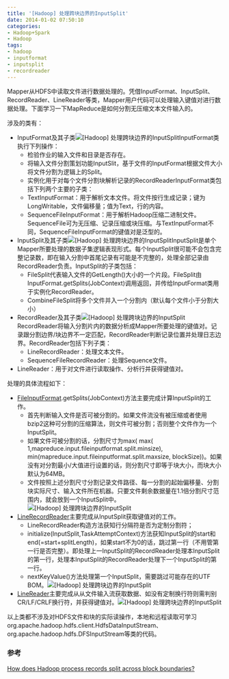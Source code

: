 ```yaml
---
title: '[Hadoop] 处理跨块边界的InputSplit'
date: 2014-01-02 07:50:10
categories: 
- Hadoop+Spark
- Hadoop
tags: 
- hadoop
- inputformat
- inputsplit
- recordreader
---
```

Mapper从HDFS中读取文件进行数据处理的。凭借InputFormat、InputSplit、RecordReader、LineReader等类，Mapper用户代码可以处理输入键值对进行数据处理。下面学习一下MapReduce是如何分割无压缩文本文件输入的。

涉及的类有：
- InputFormat及其子类![[Hadoop] 处理跨块边界的InputSplit](/images/2014/1/0026uWfMzy78Kl76P5W5c.png)InputFormat类执行下列操作：
  - 检验作业的输入文件和目录是否存在。
  - 将输入文件分割策划功能InputSlit，基于文件的InputFormat根据文件大小将文件分割为逻辑上的Split。
  - 实例化用于对每个文件分割块解析记录的RecordReaderInputFormat类包括下列两个主要的子类：
  - TextInputFormat：用于解析文本文件。将文件按行生成记录；键为LongWritable，文件偏移量；值为Text，行的内容。
  - SequenceFileInputFormat：用于解析Hadoop压缩二进制文件。SequenceFile可为无压缩、记录压缩或块压缩。与TextInputFormat不同，SequenceFileInputFormat的键值对是泛型的。
- InputSplit及其子类![[Hadoop] 处理跨块边界的InputSplit](/images/2014/1/0026uWfMzy78Kled9SDb7.png)InputSplit是单个Mapper所要处理的数据子集逻辑表现形式。每个InputSplit很可能不会包含完整记录数，即在输入分割中首尾记录有可能是不完整的，处理全部记录由RecordReader负责。InputSplit的子类包括：
  - FileSplit代表输入文件的GetLength()大小的一个片段。FileSplit由InputFormat.getSplits(JobContext)调用返回，并传给InputFormat类用于实例化RecordReader。
  - CombineFileSplit将多个文件并入一个分割内（默认每个文件小于分割大小）
- RecordReader及其子类![[Hadoop] 处理跨块边界的InputSplit](/images/2014/1/0026uWfMzy78KlnWUdg96.png)RecordReader将输入分割片内的数据分析成Mapper所要处理的键值对。记录跟分割边界/块边界不一定匹配，RecordReader判断记录位置并处理日志边界。RecordReader包括下列子类：
  - LineRecordReader：处理文本文件。
  - SequenceFileRecordReader：处理Sequence文件。
- LineReader：用于对文件进行读取操作、分析行并获得键值对。

处理的具体流程如下：
- [ FileInputFormat](https://github.com/apache/hadoop/blob/branch-2.2.0/hadoop-mapreduce-project/hadoop-mapreduce-client/hadoop-mapreduce-client-core/src/main/java/org/apache/hadoop/mapreduce/lib/input/FileInputFormat.java).getSplits(JobContext)方法主要完成计算InputSplit的工作。
  - 首先判断输入文件是否可被分割的。如果文件流没有被压缩或者使用bzip2这种可分割的压缩算法，则文件可被分割；否则整个文件作为一个InputSplit。
  - 如果文件可被分割的话，分割尺寸为max( max( 1,mapreduce.input.fileinputformat.split.minsize), min(mapreduce.input.fileinputformat.split.maxsize, blockSize))。如果没有对分割最小/大值进行设置的话，则分割尺寸即等于块大小，而块大小默认为64MB。
  - 文件按照上述分割尺寸分割记录文件路径、每一分割的起始偏移量、分割块实际尺寸、输入文件所在机器。只要文件剩余数据量在1.1倍分割尺寸范围内，就会放到一个InputSplit中。![[Hadoop] 处理跨块边界的InputSplit](/images/2014/1/0026uWfMzy78KAfdADMba.png)
- [ LineRecordReader](https://github.com/apache/hadoop/commits/branch-2.2.0/hadoop-mapreduce-project/hadoop-mapreduce-client/hadoop-mapreduce-client-core/src/main/java/org/apache/hadoop/mapreduce/lib/input/LineRecordReader.java)主要完成从InputSplit获取键值对的工作。
  - LineRecordReader构造方法获知行分隔符是否为定制分割符；
  - initialize(InputSplit,TaskAttemptContext)方法获知InputSplit的start和end(=start+splitLength)，如果start不为0的话，跳过第一行（不用管第一行是否完整）。即处理上一InputSplit的RecordReader处理本InputSplit的第一行，处理本InputSplit的RecordReader处理下一个InputSplit的第一行。
  - nextKeyValue()方法处理第一个InputSplit，需要跳过可能存在的UTF BOM。![[Hadoop] 处理跨块边界的InputSplit](/images/2014/1/0026uWfMzy78KIBGCNHa1.png)
- [ LineReader](https://github.com/apache/hadoop/blob/branch-2.2.0/hadoop-common-project/hadoop-common/src/main/java/org/apache/hadoop/util/LineReader.java)主要完成从从文件输入流获取数据、如没有定制换行符则需判别CR/LF/CRLF换行符，并获得键值对。![[Hadoop] 处理跨块边界的InputSplit](/images/2014/1/0026uWfMzy78M0FIjYr1f.png)

以上类都不涉及对HDFS文件和块的实际读操作，本地和远程读取可学习org.apache.hadoop.hdfs.client.HdfsDataInputStream、org.apache.hadoop.hdfs.DFSInputStream等类的代码。

### 参考

[How does Hadoop process records split across block boundaries?](http://stackoverflow.com/questions/14291170/how-does-hadoop-process-records-split-across-block-boundaries)    